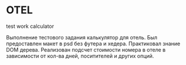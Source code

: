 # OTEL
test work calculator

Выполнение тестового задания калькулятор для отель. Был предоставлен макет в psd без футера и хедера. Практиковал знание DOM дерева. Реализован подсчет стоимости номера в отеле в зависимости от кол-ва дней, поситителей и других опций.
